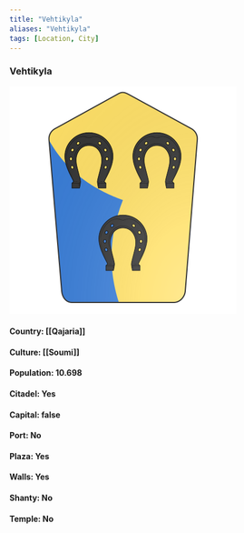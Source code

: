 ```yaml
---
title: "Vehtikyla"
aliases: "Vehtikyla"
tags: [Location, City]
---
```

### Vehtikyla
![](attachment/1f0a0f89b5a8c06224735afa7a8a905a.svg)

#### Country: [[Qajaria]]

#### Culture: [[Soumi]]

#### Population: 10.698

#### Citadel: Yes

#### Capital: false

#### Port: No

#### Plaza: Yes

#### Walls: Yes

#### Shanty: No

#### Temple: No

